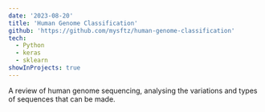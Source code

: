 ```yaml
---
date: '2023-08-20'
title: 'Human Genome Classification'
github: 'https://github.com/mysftz/human-genome-classification'
tech:
  - Python
  - keras
  - sklearn
showInProjects: true
---
```


A review of human genome sequencing, analysing the variations and types of sequences that can be made.
